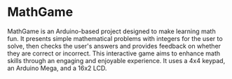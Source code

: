 # MathGame
MathGame is an Arduino-based project designed to make learning math fun. It presents simple mathematical problems with integers for the user to solve, then checks the user's answers and provides feedback on whether they are correct or incorrect. This interactive game aims to enhance math skills through an engaging and enjoyable experience. It uses a 4x4 keypad, an Arduino Mega, and a 16x2 LCD.
